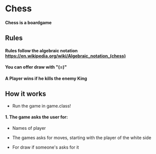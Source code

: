 # Chess
#### Chess is a boardgame


## Rules
#### Rules follow the algebraic notation https://en.wikipedia.org/wiki/Algebraic_notation_(chess)
#### You can offer draw with "(=)"
#### A Player wins if he kills the enemy King
#### 



## How it works
* Run the game in game.class!

#### 1. The game asks the user for:
   * Names of player
   
   * The games asks for moves, starting with the player of the white side
   
   * For draw if someone's asks for it




